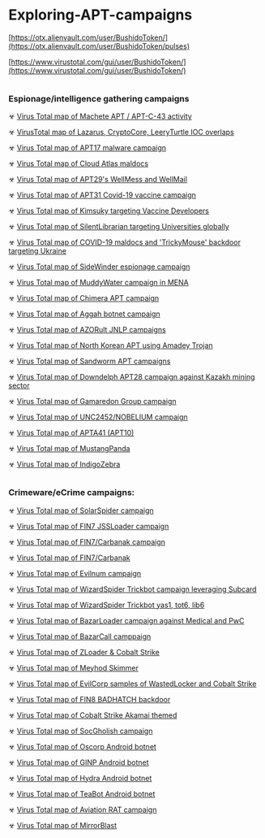 # Exploring-APT-campaigns

[https://otx.alienvault.com/user/BushidoToken/](https://otx.alienvault.com/user/BushidoToken/pulses)

[https://www.virustotal.com/gui/user/BushidoToken/](https://www.virustotal.com/gui/user/BushidoToken/)

```

```
### Espionage/intelligence gathering campaigns

☣ [Virus Total map of Machete APT / APT-C-43 activity](https://www.virustotal.com/graph/embed/g9ba526c6cdb247bd91365943890df6ffa653cb676d7b4456af848a760ba8daa8)

☣ [VirusTotal map of Lazarus, CryptoCore, LeeryTurtle IOC overlaps](https://www.virustotal.com/graph/embed/g01e56275710e4122aef7fd509cb855b90f7d43a7478042ae866b894e35be2562)

☣ [Virus Total map of APT17 malware campaign](https://www.virustotal.com/graph/embed/g0cfbac71aa474eabbd0167470cf3d0893ee4898f3b2c4053938d18e2ebc630a9)

☣ [Virus Total map of Cloud Atlas maldocs](https://www.virustotal.com/graph/embed/gdecfaf4fd8ee41098b920bbaa31c2122e4845672562a4cf7b2a34cdac02a529e)

☣ [Virus Total map of APT29's WellMess and WellMail](https://www.virustotal.com/graph/embed/gb7950409bc654bdfbfa44404ce7b95287ad97170087146d99b0ea63fef8b341b)

☣ [Virus Total map of APT31 Covid-19 vaccine campaign](https://www.virustotal.com/graph/embed/gf59dadba366d41c481152032e624fd797c0a43d4aac645c5883081c2fde925ed)

☣ [Virus Total map of Kimsuky targeting Vaccine Developers](https://www.virustotal.com/graph/embed/g891f1281d31d4562818d2060532f2a343c87b810a74d426391abb77bce807dae)

☣ [Virus Total map of SilentLibrarian targeting Universities globally](https://www.virustotal.com/graph/embed/gab9aed0f1f694775bde09b21e8b006fa0a9129ce5685466aaca5e5d511e467a7)

☣ [Virus Total map of COVID-19 maldocs and 'TrickyMouse' backdoor targeting Ukraine](https://www.virustotal.com/graph/embed/g8feacb02b2a1481bbf599860f6f85526b234b7f3f53547668172c7e9b6c0b90d)

☣ [Virus Total map of SideWinder espionage campaign](https://www.virustotal.com/graph/embed/gf7e67ca10a444294b460a5bc6eab02875f5b2be34515476399413306ddd0d32f)

☣ [Virus Total map of MuddyWater campaign in MENA](https://www.virustotal.com/graph/embed/g9c0fcdff831b4de8b7133befaf2998d0825701aff39c400b9c2746981d8b6c76)

☣ [Virus Total map of Chimera APT campaign](https://www.virustotal.com/graph/embed/g9902addf25ec4fd3a4578ca012facaee24a1ac8bfcef4673b9dd915cebfd10f2)

☣ [Virus Total map of Aggah botnet campaign](https://www.virustotal.com/graph/embed/g3e4827b2cdbb4d99832eba13e264bfb6b6ee1859142648c192552253a8a092cd)

☣ [Virus Total map of AZORult JNLP campaigns](https://www.virustotal.com/graph/embed/g045d59e952d64c63973a83630631578b3c535b1b48b0491ead415514e2f73a81)

☣ [Virus Total map of North Korean APT using Amadey Trojan](https://www.virustotal.com/graph/embed/gbe67b49137a1421fadec49108002b34ad9e2dbe79c8643d1a381f17f7d577dce)

☣ [Virus Total map of Sandworm APT campaigns](https://www.virustotal.com/graph/embed/g0a95f984b46748e4844a7aefeb656a6768609568e71348529873f2ed144c6a8f)

☣ [Virus Total map of Downdelph APT28 campaign against Kazakh mining sector](https://www.virustotal.com/graph/embed/g3a7d08a530f14a3190996a42ecf04d63a2773b92b03e4164853d166a9c990fb2)

☣ [Virus Total map of Gamaredon Group campaign](https://www.virustotal.com/graph/embed/gbda3c737dd0c4baca51198946e56f711cca6109212264b75a9af50efdfbc08cb)

☣ [Virus Total map of UNC2452/NOBELIUM campaign](https://www.virustotal.com/graph/embed/g92cdcc51532e43158cb3df4a616ed5b9aedadbada6cb4169811a7174426473d3)

☣ [Virus Total map of APTA41 (APT10)](https://www.virustotal.com/graph/embed/g572a10e57c064a1e83ee1528a9aad0eed0e21d759bfb49ad98a072869542b441)

☣ [Virus Total map of MustangPanda](https://www.virustotal.com/graph/embed/gf2f20dc48e2049999491fa61bd4a415c65473a9a95dd472bae93a8ea150a0ef6)

☣ [Virus Total map of IndigoZebra](https://www.virustotal.com/graph/embed/gfdaf941d616f46729e8aced9607eef1175088076db0246d6846568e25c2bfaba)

```

```

### Crimeware/eCrime campaigns:

☣ [Virus Total map of SolarSpider campaign](https://www.virustotal.com/graph/embed/g97053428d5314c51840d2f4e137ef7eccd1983e4bf87442b84e5f17692aba926)

☣ [Virus Total map of FIN7 JSSLoader campaign](https://www.virustotal.com/graph/embed/gaa8bbf3d78f24573ac68c4aa5f2ce6d9984514832e5740d0bcf52b9fef5ebc08)

☣ [Virus Total map of FIN7/Carbanak campaign](https://www.virustotal.com/graph/embed/gd67466763d244706a0f99212c4f92a1fa643d2c7d21a434e9d3df00d52ecc649)

☣ [Virus Total map of FIN7/Carbanak](https://www.virustotal.com/graph/embed/g3face3ff366341dc831c3bf4fc6a367a36a4eda7a5f545efa4cd3756e432d6a4)

☣ [Virus Total map of Evilnum campaign](https://www.virustotal.com/graph/embed/g69785ffc975d4092ab893a22cda9d599375b0095850c4619bb1d389ad9d6d9ad)

☣ [Virus Total map of WizardSpider Trickbot campaign leveraging Subcard](https://www.virustotal.com/graph/embed/g251a9965c77e47008e21aeafa8fc4152471dd51d63e94577927304538bb39d61)

☣ [Virus Total map of WizardSpider Trickbot yas1, tot6, lib6](https://www.virustotal.com/graph/embed/g7cdb83f0a5f94159b99c4670da29761f60b1a5ed5e224281baa38ba64aabd555)

☣ [Virus Total map of BazarLoader campaign against Medical and PwC](https://www.virustotal.com/graph/embed/g91679685d1cc42659296e35a564b42a144fb48d2f708446cab12285f67137920)

☣ [Virus Total map of BazarCall camppaign](https://www.virustotal.com/graph/embed/gc894ebe668de4aeea4693383689e2b39a52c8edf4b294ad6adfc0f645223a36c)

☣ [Virus Total map of ZLoader & Cobalt Strike](https://www.virustotal.com/graph/embed/gf1bc3da13d854187b01ba1b35aeac34146589cd9b9a1444b9ee5dc2eef7d5b8b)

☣ [Virus Total map of Meyhod Skimmer](https://www.virustotal.com/graph/embed/g5395cf9f801c419f8a1a623062dfb25d8cc2aa31f2e140ab9c38bacffa80e03c)

☣ [Virus Total map of EvilCorp samples of WastedLocker and Cobalt Strike](https://www.virustotal.com/graph/embed/g6b0bb149257146f999c3ebae05c9e69ea22fdd21b4ff4921950fffbacc992ef6)

☣ [Virus Total map of FIN8 BADHATCH backdoor](https://www.virustotal.com/graph/embed/g4f61144fd23245c588e8a5437b96213cb5e9c191e9b84d318721cf4972bdec92)

☣ [Virus Total map of Cobalt Strike Akamai themed](https://www.virustotal.com/graph/embed/g1a00236c93cd4e70a331732940df00c400d9a8ad4f8248cb84a9510e1e366d9e)

☣ [Virus Total map of SocGholish campaign](https://www.virustotal.com/graph/embed/ge58e66cfd2ec4a15841ac24025daa034a725a75770714b86b74f36d5b11825c2)

☣ [Virus Total map of Oscorp Android botnet](https://www.virustotal.com/graph/embed/g550b9d58788047d6a500cda3c862b563b5dedc6d7a4243e4ba066582bca23497)

☣ [Virus Total map of GINP Android botnet](https://www.virustotal.com/graph/embed/gfa5d4c2327f1495abac77fb017548bf1df2361b23446451abf53bc7c95406e81)

☣ [Virus Total map of Hydra Android botnet](https://www.virustotal.com/graph/embed/ge338f0a8e34f41c09b63cbba648f8c9302da6a913d2c431aa51e6dfde6a142e1)

☣ [Virus Total map of TeaBot Android botnet](https://www.virustotal.com/graph/embed/g1f4a641103d0421d94ba41ce3dbc136ff9263aa8655f435196d47544d55e5fc9)

☣ [Virus Total map of Aviation RAT campaign](https://www.virustotal.com/graph/embed/gf0e56520f0ab4f5f8752fd7abef3c32f5aa6df30a8da4cc0bb2fc90fdf6b1ebe)

☣ [Virus Total map of MirrorBlast](https://www.virustotal.com/graph/embed/g629372b7e46b43ae838cdf34e5b9defceb9f069cb0094c6094a75c5461663c69)
